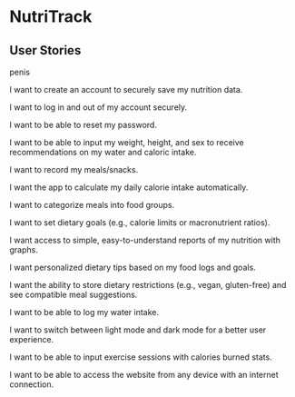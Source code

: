 # NutriTrack

## User Stories
penis

I want to create an account to securely save my nutrition data.

I want to log in and out of my account securely.

I want to be able to reset my password.

I want to be able to input my weight, height, and sex to receive recommendations on my water and caloric intake.

I want to record my meals/snacks.

I want the app to calculate my daily calorie intake automatically.

I want to categorize meals into food groups.

I want to set dietary goals (e.g., calorie limits or macronutrient ratios).

I want access to simple, easy-to-understand reports of my nutrition with graphs.

I want personalized dietary tips based on my food logs and goals.

I want the ability to store dietary restrictions (e.g., vegan, gluten-free) and see compatible meal suggestions.

I want to be able to log my water intake.

I want to switch between light mode and dark mode for a better user experience.

I want to be able to input exercise sessions with calories burned stats.

I want to be able to access the website from any device with an internet connection.
